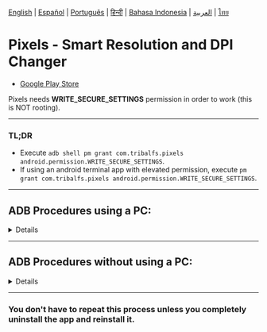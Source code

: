 [English](README.md) | [Español](docs/es/README.md) | [Português](docs/pt/README.md) | [हिन्दी](docs/hi/README.md)
| [Bahasa Indonesia](docs/in/README.md) | [العربية](docs/ar/README.md) | [ไทย](docs/th/README.md)

# Pixels - Smart Resolution and DPI Changer

* [Google Play Store](https://play.google.com/store/apps/details?id=com.tribalfs.pixels)

Pixels needs **WRITE_SECURE_SETTINGS** permission in order to work (this is NOT rooting).

----------------------

### TL;DR

* Execute `adb shell pm grant com.tribalfs.pixels android.permission.WRITE_SECURE_SETTINGS`.
* If using an android terminal app with elevated permission,
  execute `pm grant com.tribalfs.pixels android.permission.WRITE_SECURE_SETTINGS`.

----------------------

ADB Procedures using a PC:
----------------------

<details>

### 1. Enable developer mode in phone's settings

<details>

* Go to _Settings_ > _About phone_ > _Software information_ and tap _Build number_ multiple times
  until the developer mode is enabled.

  <img src="docs/en/res/about_phone.jpg" width=320 height=500 alt="about phone">

</details>

### 2. Enable USB debugging

<details>

* Go to _Settings_ > _Developer options_ (can be _Settings_ > _System_ > _Developer options_ on
  older android versions), scroll down and find _USB debugging_ option.

  <img src="docs/en/res/usb_debugging.jpg" width=320 height=600 alt="adb">

#### Notes for some devices like MIUI:

* Turn on _USB debugging for Security Settings_ also if present in Developer option.

* Turn on _Disable permission Monitoring_ option if present in Developer options. Reboot is needed.

</details>

### 3. Download ADB on your computer

<details>

* Download ADB (platform-tools) to your computer:
  for [Windows](https://dl.google.com/android/repository/platform-tools-latest-windows.zip) |
  for [Mac](https://dl.google.com/android/repository/platform-tools-latest-darwin.zip) |
  for [Linux](https://dl.google.com/android/repository/platform-tools-latest-linux.zip)

* Extract the downloaded zip file.

</details>

### 4. Navigate to inside of

`platform-tools` folder that you extracted on Windows Explorer or Finder(macOS)

### 5. Opening the command-line interface

  <details>

#### For Windows: Open up CMD

* Type `cmd` in the address bar and press enter. This will open the Windows Command Prompt
  application.

![opening_cmd](docs/en/res/opening_cmd.png)

#### For MacOS: Open up Terminal

* Search `Terminal` from Launchpad and run it.

* Run `sudo -s` and type your user password. **The terminal won't display how much characters you
  type, it'll remain blank.**

* Run `export PATH=.:$PATH`

**Without this, you will get `adb: command not found` errors.**

</details>

### 6. Connecting your phone to your computer

  <details>

* Your phone will prompt _Allow USB debugging_ if it's the first time being connected on USB
  debugging mode. Tap _Allow_ or _OK_.
* You may check _Always allow from this computer_ (Please check note at the end
  of this tutorial about keeping the USB debugging enabled).

  <img src="docs/en/res/usb_debugging_prompt.jpg" width=320 height=640 alt="adb prompt">

* Check the connection by entering the following command followed by an enter. It should show your
  device ID if successfully connected.

> ```adb devices```

![6](docs/en/res/adb_devices.png)

#### For macOS:  ```./adb devices ```

* If your device fails to connect to your computer, try connecting it to a different USB port and/or
  using a different USB data cable. If still not connecting, your computer is possibly missing the
  USB driver for your phone.
  Check [here to download OEM USB drivers](https://developer.android.com/studio/run/oem-usb#Drivers).
  Once installed, reboot your PC and redo step no. 6.

</details>

### 7. Actual granting of WRITE_SECURE_SETTINGS permission to Pixels

  <details>

* When successfully connected, enter the following command and press enter. You can copy the command
  below. If the command is executed properly, it will return blank.

> ```adb shell pm grant com.tribalfs.pixels android.permission.WRITE_SECURE_SETTINGS```

* If it prompts `adb.exe: more than one device/emulator...`, execute the following instead:

>
```adb -s [device Id shown in step 6] shell pm grant com.tribalfs.pixels android.permission.WRITE_SECURE_SETTINGS```

![6](docs/en/res/write_secure_settings.png)

#### For macOS:

```./adb shell pm grant com.tribalfs.pixels android.permission.WRITE_SECURE_SETTINGS ```

#### Note for MIUI, OnePlus and some other devices

If you get `java.lang.SecurityException: grantRuntimePermission` Error, follow these steps:

1. Go to _Settings_ > _Developer options_ (can be _Settings_ > _System_ > _Developer options_
2. Scroll down and enable **USB Debugging (Security Settings)**
3. If any _Caution Dialogue_ appears, follow it's steps to proceed.
4. Reboot your device and try Section 7 steps again.

**That's it!**
</details>

#### You may now disable the USB debugging settings

* **Important**: Keep USB debugging enabled if you want to try exotic screen resolution(s) on your
  device that may potentially crash the system. _Always allow from this computer_ should be checked
  in step 6. ADB commands to reset screen resolution: `adb shell wm size reset`
  and `adb shell wm density reset`.

* If you don't need USB debugging, you may now disable the USB debugging settings to avoid potential
  unwanted access.

* Go to _Settings_ > _Developer options_, scroll down a page and **disable** _USB debugging_ option.

----------------------
[VIDEO GUIDE](https://youtu.be/hKxc8wqanxA)

----------------------
</details>

----------------------
ADB Procedures without using a PC:
----------------------
<details>

### Option 1: You can install [Shizuku](https://play.google.com/store/apps/details?id=moe.shizuku.privileged.api)

and activate it following the guide it provided. Then go back to _Pixels_ app to grant it permission
by applying a resolution.

### Option 2: You can install [LADB](https://github.com/tribalfs/LADB/releases)

and follow its setup guide and execute the following command:

`pm grant com.tribalfs.pixels android.permission.WRITE_SECURE_SETTINGS`

Note: This requires connecting to a wifi network. If having a java.lang.SecurityException, check
notes in step 2 above. Important: LADB sometimes it requires a few try to make it work and it may
not work on all
devices.

</details>



----------------------

### You don't have to repeat this process unless you completely uninstall the app and reinstall it.


